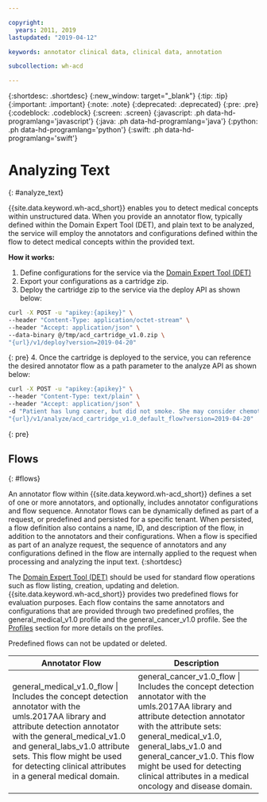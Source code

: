 ```yaml
---

copyright:
  years: 2011, 2019
lastupdated: "2019-04-12"

keywords: annotator clinical data, clinical data, annotation

subcollection: wh-acd

---
```


{:shortdesc: .shortdesc}
{:new_window: target="_blank"}
{:tip: .tip}
{:important: .important}
{:note: .note}
{:deprecated: .deprecated}
{:pre: .pre}
{:codeblock: .codeblock}
{:screen: .screen}
{:javascript: .ph data-hd-programlang='javascript'}
{:java: .ph data-hd-programlang='java'}
{:python: .ph data-hd-programlang='python'}
{:swift: .ph data-hd-programlang='swift'}

# Analyzing Text
{: #analyze_text}

{{site.data.keyword.wh-acd_short}} enables you to detect medical concepts within unstructured data. When you provide an annotator flow, typically defined within the Domain Expert Tool (DET), and plain text to be analyzed, the service will employ the annotators and configurations defined within the flow to detect medical concepts within the provided text.

**How it works:**

1. Define configurations for the service via the [Domain Expert Tool (DET)](https://watsonpow01.rch.stglabs.ibm.com/services/cartridge_det/cartridge-main.html)
2. Export your configurations as a cartridge zip.
3. Deploy the cartridge zip to the service via the deploy API as shown below:

```bash
curl -X POST -u "apikey:{apikey}" \
--header "Content-Type: application/octet-stream" \
--header "Accept: application/json" \
--data-binary @/tmp/acd_cartridge_v1.0.zip \
"{url}/v1/deploy?version=2019-04-20"
```
{: pre}
4. Once the cartridge is deployed to the service, you can reference the desired annotator flow as a path parameter to the analyze API as shown below:

```bash
curl -X POST -u "apikey:{apikey}" \
--header "Content-Type: text/plain" \
--header "Accept: application/json" \
-d "Patient has lung cancer, but did not smoke. She may consider chemotherapy as part of a treatment plan." \
"{url}/v1/analyze/acd_cartridge_v1.0_default_flow?version=2019-04-20"
```
{: pre}

## Flows
{: #flows}

An annotator flow within  {{site.data.keyword.wh-acd_short}} defines a set of one or more annotators, and optionally, includes annotator configurations and flow sequence. Annotator flows can be dynamically defined as part of a request, or predefined and persisted for a specific tenant. When persisted, a flow definition also contains a name, ID, and description of the flow, in addition to the annotators and their configurations. When a flow is specified as part of an analyze request, the sequence of annotators and any configurations defined in the flow are internally applied to the request when processing and analyzing the input text.
{:shortdesc}

The [Domain Expert Tool (DET)](https://watsonpow01.rch.stglabs.ibm.com/services/cartridge_det/cartridge-main.html) should be used for standard flow operations such as flow listing, creation, updating and deletion. {{site.data.keyword.wh-acd_short}} provides two predefined flows for evaluation purposes. Each flow contains the same annotators and configurations that are provided through two predefined profiles, the general_medical_v1.0 profile and the general_cancer_v1.0 profile. See the <a data-scroll="" href="wh-acd?topic=customizing#profiles">Profiles</a> section for more details on the profiles.

Predefined flows can not be updated or deleted.

<table>
<tr>
<th>Annotator Flow</th><th>Description</th>
</tr>
</tbody>
<tr>
<td>
general_medical_v1.0_flow | Includes the concept detection annotator with the umls.2017AA library and attribute detection annotator with the general_medical_v1.0 and general_labs_v1.0 attribute sets. This flow might be used for detecting clinical attributes in a general medical domain.
</td>
<td>
general_cancer_v1.0_flow | Includes the concept detection annotator with the umls.2017AA library and attribute detection annotator with the attribute sets: general_medical_v1.0, general_labs_v1.0 and general_cancer_v1.0. This flow might be used for detecting clinical attributes in a medical oncology and disease domain.
</td>
</tr>
</tbody>
</table>

